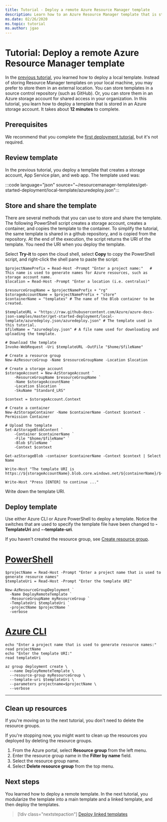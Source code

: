 ```yaml
---
title: Tutorial - Deploy a remote Azure Resource Manager template
description: Learn how to an Azure Resource Manager template that is stored in a remote location.
ms.date: 02/26/2020
ms.topic: tutorial
ms.author: jgao
---
```


# Tutorial: Deploy a remote Azure Resource Manager template

In the [previous tutorial](./deployment-tutorial-local-template.md), you learned how to deploy a local template. Instead of storing Resource Manager templates on your local machine, you may prefer to store them in an external location. You can store templates in a source control repository (such as GitHub). Or, you can store them in an Azure storage account for shared access in your organization. In this tutorial, you learn how to deploy a template that is stored in an Azure storage account.  It takes about **12 minutes** to complete.

## Prerequisites

We recommend that you complete the [first deployment tutorial](./deployment-tutorial-local-template.md), but it's not required.

## Review template

In the previous tutorial, you deploy a template that creates a storage account, App Service plan, and web app. The template used was:

:::code language="json" source="~/resourcemanager-templates/get-started-deployment/local-template/azuredeploy.json":::

## Store and share the template

There are several methods that you can use to store and share the template. The following PowerShell script creates a storage account, creates a container, and copies the template to the container. To simplify the tutorial, the same template is shared in a github repository, and is copied from the repository. At the end of the execution, the script returns the URI of the template. You need the URI when you deploy the template.

Select **Try-it** to open the cloud shell, select **Copy** to copy the PowerShell script, and right-click the shell pane to paste the script:

```azurepowershell-interactive
$projectNamePrefix = Read-Host -Prompt "Enter a project name:"   # This name is used to generate names for Azure resources, such as storage account name.
$location = Read-Host -Prompt "Enter a location (i.e. centralus)"

$resourceGroupName = $projectNamePrefix + "rg"
$storageAccountName = $projectNamePrefix + "store"
$containerName = "templates" # The name of the Blob container to be created.

$templateURL = "https://raw.githubusercontent.com/Azure/azure-docs-json-samples/master/get-started-deployment/local-template/azuredeploy.json/azuredeploy.json" # The template used in this tutorial.
$fileName = "azuredeploy.json" # A file name used for downloading and uploading the template.

# Download the template
Invoke-WebRequest -Uri $templateURL -OutFile "$home/$fileName"

# Create a resource group
New-AzResourceGroup -Name $resourceGroupName -Location $location

# Create a storage account
$storageAccount = New-AzStorageAccount `
    -ResourceGroupName $resourceGroupName `
    -Name $storageAccountName `
    -Location $location `
    -SkuName "Standard_LRS"

$context = $storageAccount.Context

# Create a container
New-AzStorageContainer -Name $containerName -Context $context -Permission Container

# Upload the template
Set-AzStorageBlobContent `
    -Container $containerName `
    -File "$home/$fileName" `
    -Blob $fileName `
    -Context $context

Get-azStorageBlob -container $containerName -Context $context | Select Name

Write-Host "The template URI is https://${storageAccountName}.blob.core.windows.net/${containerName}/${fileName}"

Write-Host "Press [ENTER] to continue ..."
```

Write down the template URI.

## Deploy template

Use either Azure CLI or Azure PowerShell to deploy a template. Notice the switches that are used to specify the template file have been changed to **-TemplateUri** and **--template-uri**.

If you haven't created the resource group, see [Create resource group](template-tutorial-create-first-template.md#create-resource-group).

# [PowerShell](#tab/azure-powershell)

```azurepowershell
$projectName = Read-Host -Prompt "Enter a project name that is used to generate resource names"
$templateUri = Read-Host -Prompt "Enter the template URI"

New-AzResourceGroupDeployment `
  -Name DeployRemoteTemplate `
  -ResourceGroupName myResourceGroup `
  -TemplateUri $templateUri `
  -projectName $projectName `
  -verbose
```

# [Azure CLI](#tab/azure-cli)

```azurecli
echo "Enter a project name that is used to generate resource names:"
read projectName
echo "Enter the template URI:"
read templateUri

az group deployment create \
  --name DeployRemoteTemplate \
  --resource-group myResourceGroup \
  --template-uri $templateUri \
  --parameters projectname=$projectName \
  --verbose
```

---

## Clean up resources

If you're moving on to the next tutorial, you don't need to delete the resource groups.

If you're stopping now, you might want to clean up the resources you deployed by deleting the resource groups.

1. From the Azure portal, select **Resource group** from the left menu.
2. Enter the resource group name in the **Filter by name** field.
3. Select the resource group name.
4. Select **Delete resource group** from the top menu.

## Next steps

You learned how to deploy a remote template. In the next tutorial, you modularize the template into a main template and a linked template, and then deploy the templates.

> [!div class="nextstepaction"]
> [Deploy linked templates](deployment-tutorial-linked-template.md)
